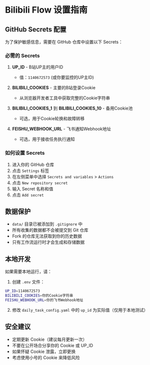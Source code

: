 # Bilibili Flow 设置指南

## GitHub Secrets 配置

为了保护敏感信息，需要在 GitHub 仓库中设置以下 Secrets：

### 必需的 Secrets

1. **UP_ID** - B站UP主的用户ID
   - 值：`1140672573` (或你要监控的UP主ID)

2. **BILIBILI_COOKIES** - 主要的B站登录Cookie
   - 从浏览器开发者工具中获取完整的Cookie字符串

3. **BILIBILI_COOKIES_1** 到 **BILIBILI_COOKIES_10** - 备用Cookie池
   - 可选，用于Cookie轮换和故障转移

4. **FEISHU_WEBHOOK_URL** - 飞书通知Webhook地址
   - 可选，用于接收任务执行通知

### 如何设置 Secrets

1. 进入你的 GitHub 仓库
2. 点击 `Settings` 标签
3. 在左侧菜单中选择 `Secrets and variables` > `Actions`
4. 点击 `New repository secret`
5. 输入 Secret 名称和值
6. 点击 `Add secret`

## 数据保护

- `data/` 目录已被添加到 `.gitignore` 中
- 所有收集的数据都不会被提交到 Git 仓库
- Fork 的仓库无法获取到你的历史数据
- 只有工作流运行时才会生成和存储数据

## 本地开发

如果需要本地运行，请：

1. 创建 `.env` 文件：
```bash
UP_ID=1140672573
BILIBILI_COOKIES=你的Cookie字符串
FEISHU_WEBHOOK_URL=你的飞书Webhook地址
```

2. 修改 `daily_task_config.yaml` 中的 `up_id` 为实际值（仅用于本地测试）

## 安全建议

- 定期更新 Cookie（建议每月更新一次）
- 不要在公开场合分享你的 Cookie 或 UP_ID
- 如果怀疑 Cookie 泄露，立即更换
- 考虑使用小号的 Cookie 来降低风险